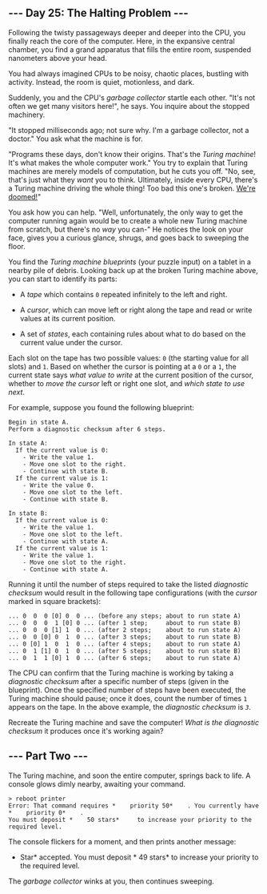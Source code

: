 ## --- Day 25: The Halting Problem --- ##

Following the twisty passageways deeper and deeper into the CPU, you
finally reach the core of the computer. Here, in the expansive central
chamber, you find a grand apparatus that fills the entire room,
suspended nanometers above your head.

You had always imagined CPUs to be noisy, chaotic places, bustling with
activity. Instead, the room is quiet, motionless, and dark.

Suddenly, you and the CPU's *garbage collector* startle each other.
"It's not often we get many visitors here!", he says. You inquire about
the stopped machinery.

"It stopped milliseconds ago; not sure why. I'm a garbage collector,
not a doctor." You ask what the machine is for.

"Programs these days, don't know their origins. That's the *Turing
machine*! It's what makes the whole computer work." You try to explain
that Turing machines are merely models of computation, but he cuts you
off. "No, see, that's just what they *want* you to think. Ultimately,
inside every CPU, there's a Turing machine driving the whole thing! Too
bad this one's broken. [We're doomed!](https://www.youtube.com/watch?v=cTwZZz0HV8I)"

You ask how you can help. "Well, unfortunately, the only way to get the
computer running again would be to create a whole new Turing machine
from scratch, but there's no *way* you can-" He notices the look on
your face, gives you a curious glance, shrugs, and goes back to
sweeping the floor.

You find the *Turing machine blueprints* (your puzzle input) on a
tablet in a nearby pile of debris. Looking back up at the broken Turing
machine above, you can start to identify its parts:

  * A *tape* which contains `0` repeated infinitely to the left and
    right.

  * A *cursor*, which can move left or right along the tape and read or
    write values at its current position.

  * A set of *states*, each containing rules about what to do based on
    the current value under the cursor.

Each slot on the tape has two possible values: `0` (the starting value
for all slots) and `1`. Based on whether the cursor is pointing at a `0`
or a `1`, the current state says *what value to write* at the current
position of the cursor, whether to *move the cursor* left or right one
slot, and *which state to use next*.

For example, suppose you found the following blueprint:

    Begin in state A.
    Perform a diagnostic checksum after 6 steps.
    
    In state A:
      If the current value is 0:
        - Write the value 1.
        - Move one slot to the right.
        - Continue with state B.
      If the current value is 1:
        - Write the value 0.
        - Move one slot to the left.
        - Continue with state B.
    
    In state B:
      If the current value is 0:
        - Write the value 1.
        - Move one slot to the left.
        - Continue with state A.
      If the current value is 1:
        - Write the value 1.
        - Move one slot to the right.
        - Continue with state A.

Running it until the number of steps required to take the listed *diagnostic
checksum* would result in the following tape configurations (with the *cursor*
marked in square brackets):

    ... 0  0  0 [0] 0  0 ... (before any steps; about to run state A)
    ... 0  0  0  1 [0] 0 ... (after 1 step;     about to run state B)
    ... 0  0  0 [1] 1  0 ... (after 2 steps;    about to run state A)
    ... 0  0 [0] 0  1  0 ... (after 3 steps;    about to run state B)
    ... 0 [0] 1  0  1  0 ... (after 4 steps;    about to run state A)
    ... 0  1 [1] 0  1  0 ... (after 5 steps;    about to run state B)
    ... 0  1  1 [0] 1  0 ... (after 6 steps;    about to run state A)

The CPU can confirm that the Turing machine is working by taking a *diagnostic
checksum* after a specific number of steps (given in the blueprint).
Once the specified number of steps have been executed, the Turing
machine should pause; once it does, count the number of times `1`
appears on the tape. In the above example, the *diagnostic checksum* is
*`3`*.

Recreate the Turing machine and save the computer! *What is the
diagnostic checksum* it produces once it's working again?

## --- Part Two --- ##

The Turing machine, and soon the entire computer, springs back to life.
A console glows dimly nearby, awaiting your command.

    > reboot printer
    Error: That command requires *    priority 50*    . You currently have *    priority 0*    .
    You must deposit *    50 stars*     to increase your priority to the required level.

The console flickers for a moment, and then prints another message:

*    Star*     accepted.
    You must deposit *    49 stars*     to increase your priority to the required level.

The *garbage collector* winks at you, then continues sweeping.
